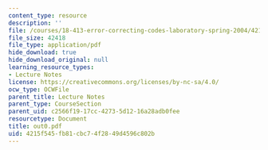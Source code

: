 ```yaml
---
content_type: resource
description: ''
file: /courses/18-413-error-correcting-codes-laboratory-spring-2004/4215f545fb81cbc74f2849d4596c802b_out0.pdf
file_size: 42418
file_type: application/pdf
hide_download: true
hide_download_original: null
learning_resource_types:
- Lecture Notes
license: https://creativecommons.org/licenses/by-nc-sa/4.0/
ocw_type: OCWFile
parent_title: Lecture Notes
parent_type: CourseSection
parent_uid: c2566f19-17cc-4273-5d12-16a28adb0fee
resourcetype: Document
title: out0.pdf
uid: 4215f545-fb81-cbc7-4f28-49d4596c802b
---
```

